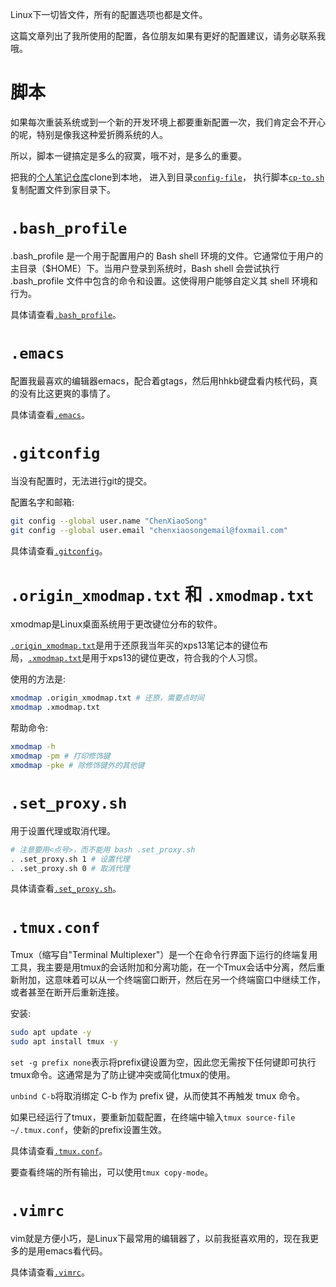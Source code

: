 Linux下一切皆文件，所有的配置选项也都是文件。

这篇文章列出了我所使用的配置，各位朋友如果有更好的配置建议，请务必联系我哦。

# 脚本

如果每次重装系统或到一个新的开发环境上都要重新配置一次，我们肯定会不开心的呢，特别是像我这种爱折腾系统的人。

所以，脚本一键搞定是多么的寂寞，哦不对，是多么的重要。

把我的[个人笔记仓库](https://github.com/chenxiaosonggithub/blog)clone到本地，
进入到目录[`config-file`](https://github.com/chenxiaosonggithub/blog/tree/master/course/gnu-linux/src/config-file)，
执行脚本[`cp-to.sh`](https://github.com/chenxiaosonggithub/blog/blob/master/course/gnu-linux/src/config-file/cp-to.sh)
复制配置文件到家目录下。

# `.bash_profile`

.bash_profile 是一个用于配置用户的 Bash shell 环境的文件。它通常位于用户的主目录（$HOME）下。当用户登录到系统时，Bash shell 会尝试执行 .bash_profile 文件中包含的命令和设置。这使得用户能够自定义其 shell 环境和行为。

具体请查看[`.bash_profile`](https://github.com/chenxiaosonggithub/blog/blob/master/course/gnu-linux/src/config-file/bash_profile)。

# `.emacs`

配置我最喜欢的编辑器emacs，配合着gtags，然后用hhkb键盘看内核代码，真的没有比这更爽的事情了。

具体请查看[`.emacs`](https://github.com/chenxiaosonggithub/blog/blob/master/course/gnu-linux/src/config-file/emacs)。

# `.gitconfig`

当没有配置时，无法进行git的提交。

配置名字和邮箱:
```sh
git config --global user.name "ChenXiaoSong"
git config --global user.email "chenxiaosongemail@foxmail.com"
```

具体请查看[`.gitconfig`](https://github.com/chenxiaosonggithub/blog/blob/master/course/gnu-linux/src/config-file/gitconfig)。

# `.origin_xmodmap.txt` 和 `.xmodmap.txt`

xmodmap是Linux桌面系统用于更改键位分布的软件。

[`.origin_xmodmap.txt`](https://github.com/chenxiaosonggithub/blog/blob/master/course/gnu-linux/src/config-file/origin_xmodmap.txt)是用于还原我当年买的xps13笔记本的键位布局，[`.xmodmap.txt`](https://github.com/chenxiaosonggithub/blog/blob/master/course/gnu-linux/src/config-file/xmodmap.txt)是用于xps13的键位更改，符合我的个人习惯。

使用的方法是:
```sh
xmodmap .origin_xmodmap.txt # 还原，需要点时间
xmodmap .xmodmap.txt
```

帮助命令:
```sh
xmodmap -h
xmodmap -pm # 打印修饰键
xmodmap -pke # 除修饰键外的其他键
```

# `.set_proxy.sh`

用于设置代理或取消代理。

```sh
# 注意要用<点号>，而不能用 bash .set_proxy.sh
. .set_proxy.sh 1 # 设置代理
. .set_proxy.sh 0 # 取消代理
```

具体请查看[`.set_proxy.sh`](https://github.com/chenxiaosonggithub/blog/blob/master/course/gnu-linux/src/config-file/set_proxy.sh)。

# `.tmux.conf`

Tmux（缩写自"Terminal Multiplexer"）是一个在命令行界面下运行的终端复用工具，我主要是用tmux的会话附加和分离功能，在一个Tmux会话中分离，然后重新附加，这意味着可以从一个终端窗口断开，然后在另一个终端窗口中继续工作，或者甚至在断开后重新连接。

安装:
```sh
sudo apt update -y
sudo apt install tmux -y
```

`set -g prefix none`表示将prefix键设置为空，因此您无需按下任何键即可执行tmux命令。这通常是为了防止键冲突或简化tmux的使用。

`unbind C-b`将取消绑定 C-b 作为 prefix 键，从而使其不再触发 tmux 命令。

如果已经运行了tmux，要重新加载配置，在终端中输入`tmux source-file ~/.tmux.conf`，使新的prefix设置生效。

具体请查看[`.tmux.conf`](https://github.com/chenxiaosonggithub/blog/blob/master/course/gnu-linux/src/config-file/tmux.conf)。

要查看终端的所有输出，可以使用`tmux copy-mode`。

# `.vimrc`

vim就是方便小巧，是Linux下最常用的编辑器了，以前我挺喜欢用的，现在我更多的是用emacs看代码。

具体请查看[`.vimrc`](https://github.com/chenxiaosonggithub/blog/blob/master/course/gnu-linux/src/config-file/vimrc)。
